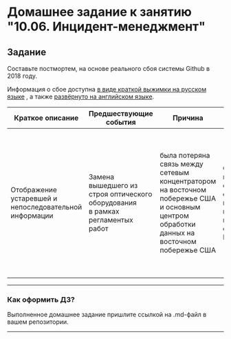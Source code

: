 # Домашнее задание к занятию "10.06. Инцидент-менеджмент"

## Задание 

Составьте постмортем, на основе реального сбоя системы Github в 2018 году.

Информация о сбое доступна [в виде краткой выжимки на русском языке](https://habr.com/ru/post/427301/) , а
также [развёрнуто на английском языке](https://github.blog/2018-10-30-oct21-post-incident-analysis/).

| Краткое описание                                       | Предшествующие события                                                        | Причина      | Воздействие | Обнаружение                                | Реакция           | Восстановление | таймлайн                                                                                                                                                           | последующие действия |
|--------------------------------------------------------|-------------------------------------------------------------------------------|--------------|-------------|--------------------------------------------|-------------------|----------------|--------------------------------------------------------------------------------------------------------------------------------------------------------------------|----------------------|
| Отображение устаревшей и непоследовательной информации | Замена вышедшего из строя оптического оборудования<br/>в рамках регламентых работ |была потеряна связь между сетевым концентратором на восточном побережье США <br/>и основным центром обработки данных на восточном побережье США |GitHub также не мог обслуживать события веб-перехватчиков или создавать и публиковать сайты GitHub Pages| Система мониторинга зафиксировала проблему | 24 часа 11 минут  |                | 2018 21 октября 22:54 UTC мониторинг сообщил о многочисленных сбоях<br/>2018 21 октября 23:07 UTC решено вручную заблокировать внутренний инструмент развертывания<br/>2018 21 октября 23:13 UTC |                      |




---

### Как оформить ДЗ?

Выполненное домашнее задание пришлите ссылкой на .md-файл в вашем репозитории.

---

